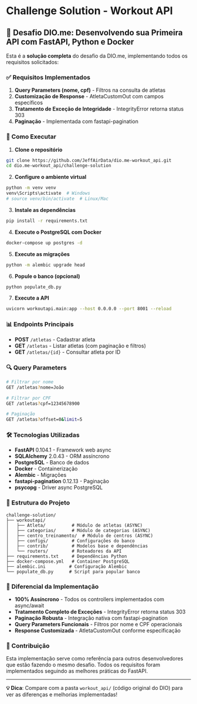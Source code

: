 # Challenge Solution - Workout API

## 🎯 Desafio DIO.me: Desenvolvendo sua Primeira API com FastAPI, Python e Docker

Esta é a **solução completa** do desafio da DIO.me, implementando todos os requisitos solicitados:

### ✅ Requisitos Implementados

1. **Query Parameters (nome, cpf)** - Filtros na consulta de atletas
2. **Customização de Response** - AtletaCustomOut com campos específicos
3. **Tratamento de Exceção de Integridade** - IntegrityError retorna status 303
4. **Paginação** - Implementada com fastapi-pagination

### 🚀 Como Executar

1. **Clone o repositório**
```bash
git clone https://github.com/JeffAirData/dio.me-workout_api.git
cd dio.me-workout_api/challenge-solution
```

2. **Configure o ambiente virtual**
```bash
python -m venv venv
venv\Scripts\activate  # Windows
# source venv/bin/activate  # Linux/Mac
```

3. **Instale as dependências**
```bash
pip install -r requirements.txt
```

4. **Execute o PostgreSQL com Docker**
```bash
docker-compose up postgres -d
```

5. **Execute as migrações**
```bash
python -m alembic upgrade head
```

6. **Popule o banco (opcional)**
```bash
python populate_db.py
```

7. **Execute a API**
```bash
uvicorn workoutapi.main:app --host 0.0.0.0 --port 8001 --reload
```

### 📊 Endpoints Principais

- **POST** `/atletas` - Cadastrar atleta
- **GET** `/atletas` - Listar atletas (com paginação e filtros)
- **GET** `/atletas/{id}` - Consultar atleta por ID

### 🔍 Query Parameters

```bash
# Filtrar por nome
GET /atletas?nome=João

# Filtrar por CPF
GET /atletas?cpf=12345678900

# Paginação
GET /atletas?offset=0&limit=5
```

### 🛠 Tecnologias Utilizadas

- **FastAPI** 0.104.1 - Framework web async
- **SQLAlchemy** 2.0.43 - ORM assíncrono
- **PostgreSQL** - Banco de dados
- **Docker** - Containerização
- **Alembic** - Migrações
- **fastapi-pagination** 0.12.13 - Paginação
- **psycopg** - Driver async PostgreSQL

### 📝 Estrutura do Projeto

```
challenge-solution/
├── workoutapi/
│   ├── Atleta/          # Módulo de atletas (ASYNC)
│   ├── categorias/      # Módulo de categorias (ASYNC)
│   ├── centro_treinamento/  # Módulo de centros (ASYNC)
│   ├── configs/         # Configurações do banco
│   ├── contrib/         # Modelos base e dependências
│   └── routers/         # Roteadores da API
├── requirements.txt     # Dependências Python
├── docker-compose.yml   # Container PostgreSQL
├── alembic.ini         # Configuração Alembic
└── populate_db.py      # Script para popular banco
```

### 🎯 Diferencial da Implementação

- **100% Assíncrono** - Todos os controllers implementados com async/await
- **Tratamento Completo de Exceções** - IntegrityError retorna status 303
- **Paginação Robusta** - Integração nativa com fastapi-pagination
- **Query Parameters Funcionais** - Filtros por nome e CPF operacionais
- **Response Customizada** - AtletaCustomOut conforme especificação

### 🤝 Contribuição

Esta implementação serve como referência para outros desenvolvedores que estão fazendo o mesmo desafio. Todos os requisitos foram implementados seguindo as melhores práticas do FastAPI.

---

**💡 Dica**: Compare com a pasta `workout_api/` (código original do DIO) para ver as diferenças e melhorias implementadas!